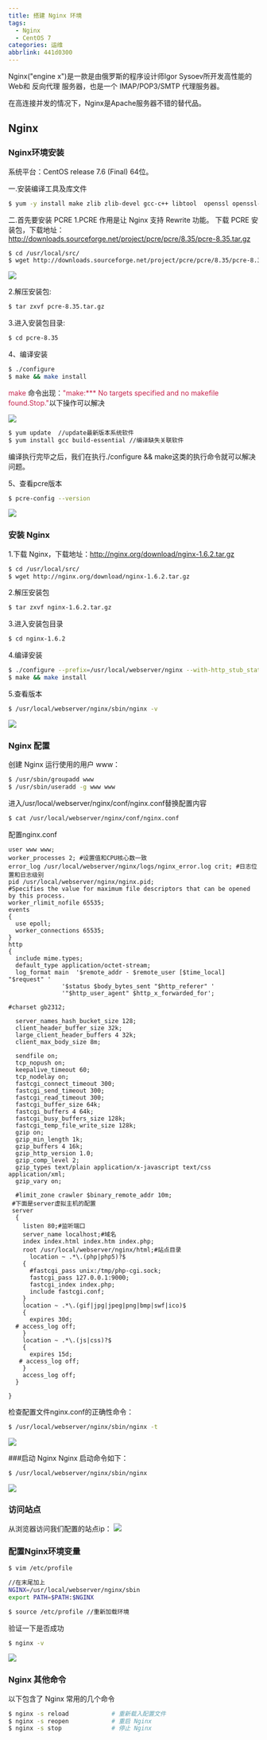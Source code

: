 ```yaml
---
title: 搭建 Nginx 环境
tags:
  - Nginx
  - CentOS 7
categories: 运维
abbrlink: 441d0300
---
```

Nginx("engine x")是一款是由俄罗斯的程序设计师Igor Sysoev所开发高性能的 Web和 反向代理 服务器，也是一个 IMAP/POP3/SMTP 代理服务器。

在高连接并发的情况下，Nginx是Apache服务器不错的替代品。

## Nginx
### Nginx环境安装 
  系统平台：CentOS release 7.6 (Final) 64位。

  一.安装编译工具及库文件
  ``` bash
  $ yum -y install make zlib zlib-devel gcc-c++ libtool  openssl openssl-devel
  ```

  二.首先要安装 PCRE
  1.PCRE 作用是让 Nginx 支持 Rewrite 功能。
  下载 PCRE 安装包，下载地址： http://downloads.sourceforge.net/project/pcre/pcre/8.35/pcre-8.35.tar.gz
  ``` bash
  $ cd /usr/local/src/
  $ wget http://downloads.sourceforge.net/project/pcre/pcre/8.35/pcre-8.35.tar.gz
  ```
  ![](http://blog.famuzhe.cn/yunwei/nginx/441d0300/nginx1.jpg)

  2.解压安装包:
  ``` bash
  $ tar zxvf pcre-8.35.tar.gz
  ```

  3.进入安装包目录:
  ``` bash
  $ cd pcre-8.35
  ```
  4、编译安装 
  ``` bash
  $ ./configure
  $ make && make install 
  ```
  <font color=#c7254e>make</font>  命令出现：<font color=#c7254e>"make:*** No targets specified and no makefile found.Stop."</font>以下操作可以解决

 ![](http://blog.famuzhe.cn/yunwei/nginx/441d0300/nginx2.jpg)

  ``` bash
  $ yum update  //update最新版本系统软件
  $ yum install gcc build-essential //编译缺失关联软件
  ```
  编译执行完毕之后，我们在执行./configure && make这类的执行命令就可以解决问题。

  5、查看pcre版本
  ``` bash
  $ pcre-config --version
  ```
  ![](http://blog.famuzhe.cn/yunwei/nginx/441d0300/nginx3.jpg)


### 安装 Nginx

1.下载 Nginx，下载地址：http://nginx.org/download/nginx-1.6.2.tar.gz
``` bash
$ cd /usr/local/src/
$ wget http://nginx.org/download/nginx-1.6.2.tar.gz
```
2.解压安装包
``` bash
$ tar zxvf nginx-1.6.2.tar.gz
```
3.进入安装包目录
``` bash
$ cd nginx-1.6.2
```

4.编译安装
``` bash
$ ./configure --prefix=/usr/local/webserver/nginx --with-http_stub_status_module --with-http_ssl_module --with-pcre=/usr/local/src/pcre-8.35
$ make && make install
```
5.查看版本
``` bash
$ /usr/local/webserver/nginx/sbin/nginx -v
```
![](http://blog.famuzhe.cn/yunwei/nginx/441d0300/nginx4.jpg)

### Nginx 配置

创建 Nginx 运行使用的用户 www：
``` bash
$ /usr/sbin/groupadd www 
$ /usr/sbin/useradd -g www www
```
进入/usr/local/webserver/nginx/conf/nginx.conf替换配置内容
``` bash
$ cat /usr/local/webserver/nginx/conf/nginx.conf
```
配置nginx.conf
```
user www www;
worker_processes 2; #设置值和CPU核心数一致
error_log /usr/local/webserver/nginx/logs/nginx_error.log crit; #日志位置和日志级别
pid /usr/local/webserver/nginx/nginx.pid;
#Specifies the value for maximum file descriptors that can be opened by this process.
worker_rlimit_nofile 65535;
events
{
  use epoll;
  worker_connections 65535;
}
http
{
  include mime.types;
  default_type application/octet-stream;
  log_format main  '$remote_addr - $remote_user [$time_local] "$request" '
               '$status $body_bytes_sent "$http_referer" '
               '"$http_user_agent" $http_x_forwarded_for';
  
#charset gb2312;
     
  server_names_hash_bucket_size 128;
  client_header_buffer_size 32k;
  large_client_header_buffers 4 32k;
  client_max_body_size 8m;
     
  sendfile on;
  tcp_nopush on;
  keepalive_timeout 60;
  tcp_nodelay on;
  fastcgi_connect_timeout 300;
  fastcgi_send_timeout 300;
  fastcgi_read_timeout 300;
  fastcgi_buffer_size 64k;
  fastcgi_buffers 4 64k;
  fastcgi_busy_buffers_size 128k;
  fastcgi_temp_file_write_size 128k;
  gzip on; 
  gzip_min_length 1k;
  gzip_buffers 4 16k;
  gzip_http_version 1.0;
  gzip_comp_level 2;
  gzip_types text/plain application/x-javascript text/css application/xml;
  gzip_vary on;
 
  #limit_zone crawler $binary_remote_addr 10m;
 #下面是server虚拟主机的配置
 server
  {
    listen 80;#监听端口
    server_name localhost;#域名
    index index.html index.htm index.php;
    root /usr/local/webserver/nginx/html;#站点目录
      location ~ .*\.(php|php5)?$
    {
      #fastcgi_pass unix:/tmp/php-cgi.sock;
      fastcgi_pass 127.0.0.1:9000;
      fastcgi_index index.php;
      include fastcgi.conf;
    }
    location ~ .*\.(gif|jpg|jpeg|png|bmp|swf|ico)$
    {
      expires 30d;
  # access_log off;
    }
    location ~ .*\.(js|css)?$
    {
      expires 15d;
   # access_log off;
    }
    access_log off;
  }

}
```

检查配置文件nginx.conf的正确性命令：
``` bash
$ /usr/local/webserver/nginx/sbin/nginx -t
```
![](http://blog.famuzhe.cn/yunwei/nginx/441d0300/nginx5.jpg)

###启动 Nginx
Nginx 启动命令如下：
```bash
$ /usr/local/webserver/nginx/sbin/nginx
```
![](http://blog.famuzhe.cn/yunwei/nginx/441d0300/nginx6.jpg)

### 访问站点
从浏览器访问我们配置的站点ip：
![](http://blog.famuzhe.cn/yunwei/nginx/441d0300/nginx7.png)

### 配置Nginx环境变量
``` bash
$ vim /etc/profile

//在末尾加上
NGINX=/usr/local/webserver/nginx/sbin 
export PATH=$PATH:$NGINX 

$ source /etc/profile //重新加载环境 
```
验证一下是否成功
``` bash
$ nginx -v
```
![](http://blog.famuzhe.cn/yunwei/nginx/441d0300/nginx8.jpg)

### Nginx 其他命令
以下包含了 Nginx 常用的几个命令
``` bash
$ nginx -s reload            # 重新载入配置文件
$ nginx -s reopen            # 重启 Nginx
$ nginx -s stop              # 停止 Nginx
```